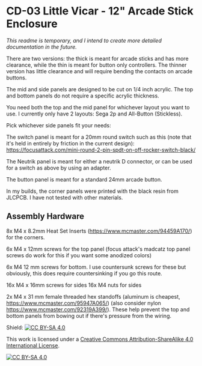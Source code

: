 # CD-03 Little Vicar - 12" Arcade Stick Enclosure


*This readme is temporary, and I intend to create more detailed documentation in the future.*


There are two versions: the thick is meant for arcade sticks and has more clearance, while the thin is meant for button only controllers. The thinner version has little clearance and will require bending the contacts on arcade buttons.

The mid and side panels are designed to be cut on 1/4 inch acrylic. The top and bottom panels do not require a specific acrylic thickness.

You need both the top and the mid panel for whichever layout you want to use. I currently only have 2 layouts: Sega 2p and All-Button (Stickless).

Pick whichever side panels fit your needs:

The switch panel is meant for a 20mm round switch such as this (note that it's held in entirely by friction in the current design): https://focusattack.com/mini-round-2-pin-spdt-on-off-rocker-switch-black/

The Neutrik panel is meant for either a neutrik D connector, or can be used for a switch as above by using an adapter.

The button panel is meant for a standard 24mm arcade button.

In my builds, the corner panels were printed with the black resin from JLCPCB. I have not tested with other materials.

## Assembly Hardware

8x M4 x 8.2mm Heat Set Inserts (https://www.mcmaster.com/94459A170/) for the corners.

6x M4 x 12mm screws for the top panel (focus attack's madcatz top panel screws do work for this if you want some anodized colors)

6x M4 12 mm screws for bottom. I use countersunk screws for these but obviously, this does require countersinking if you go this route.

16x M4 x 16mm screws for sides
16x M4 nuts for sides

2x M4 x 31 mm female threaded hex standoffs (aluminum is cheapest, https://www.mcmaster.com/95947A065/) (also consider nylon https://www.mcmaster.com/92319A399/). These help prevent the top and bottom panels from bowing out if there's pressure from the wiring.


Shield: [![CC BY-SA 4.0][cc-by-sa-shield]][cc-by-sa]

This work is licensed under a
[Creative Commons Attribution-ShareAlike 4.0 International License][cc-by-sa].

[![CC BY-SA 4.0][cc-by-sa-image]][cc-by-sa]

[cc-by-sa]: http://creativecommons.org/licenses/by-sa/4.0/
[cc-by-sa-image]: https://licensebuttons.net/l/by-sa/4.0/88x31.png
[cc-by-sa-shield]: https://img.shields.io/badge/License-CC%20BY--SA%204.0-lightgrey.svg
